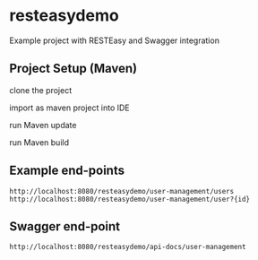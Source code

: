 # resteasydemo
Example project with RESTEasy and Swagger integration 

## Project Setup (Maven)

clone the project

import as maven project into IDE

run Maven update

run Maven build

## Example end-points
```
http://localhost:8080/resteasydemo/user-management/users
http://localhost:8080/resteasydemo/user-management/user?{id}
```
## Swagger end-point
```
http://localhost:8080/resteasydemo/api-docs/user-management
```
